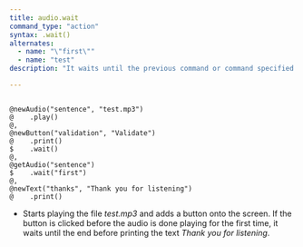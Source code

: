 ```yaml
---
title: audio.wait
command_type: "action"
syntax: .wait()
alternates:
  - name: "\"first\""
  - name: "test"
description: "It waits until the previous command or command specified is executed or the specified time runs out before moving onto the next command."

---
```


<!--more-->

<pre><code class="language-diff-javascript diff-highlight try-true">
@newAudio("sentence", "test.mp3")
@    .play()
@,
@newButton("validation", "Validate")
@    .print()
$    .wait()
@,
@getAudio("sentence")
$    .wait("first")
@,
@newText("thanks", "Thank you for listening")
@    .print()
</code></pre>

+ Starts playing the file *test.mp3* and adds a button onto the screen. If the button is clicked before the audio is done playing for the first time, it waits until the end before printing the text *Thank you for listening*.		
